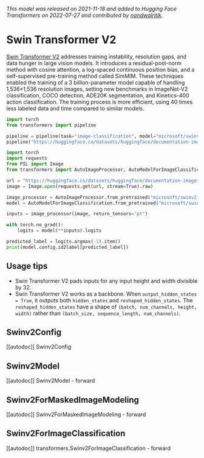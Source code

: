 <!--Copyright 2022 The HuggingFace Team. All rights reserved.

Licensed under the Apache License, Version 2.0 (the "License"); you may not use this file except in compliance with
the License. You may obtain a copy of the License at

http://www.apache.org/licenses/LICENSE-2.0

Unless required by applicable law or agreed to in writing, software distributed under the License is distributed on
an "AS IS" BASIS, WITHOUT WARRANTIES OR CONDITIONS OF ANY KIND, either express or implied. See the License for the
specific language governing permissions and limitations under the License.

⚠️ Note that this file is in Markdown but contain specific syntax for our doc-builder (similar to MDX) that may not be
rendered properly in your Markdown viewer.

-->
*This model was released on 2021-11-18 and added to Hugging Face Transformers on 2022-07-27 and contributed by [nandwalritik](https://huggingface.co/nandwalritik).*

# Swin Transformer V2

[Swin Transformer V2](https://huggingface.co/papers/2111.09883) addresses training instability, resolution gaps, and data hunger in large vision models. It introduces a residual-post-norm method with cosine attention, a log-spaced continuous position bias, and a self-supervised pre-training method called SimMIM. These techniques enabled the training of a 3 billion-parameter model capable of handling 1,536×1,536 resolution images, setting new benchmarks in ImageNet-V2 classification, COCO detection, ADE20K segmentation, and Kinetics-400 action classification. The training process is more efficient, using 40 times less labeled data and time compared to similar models.

<hfoptions id="usage">
<hfoption id="Pipeline">

```py
import torch
from transformers import pipeline

pipeline = pipeline(task="image-classification", model="microsoft/swinv2-tiny-patch4-window8-256", dtype="auto")
pipeline("https://huggingface.co/datasets/huggingface/documentation-images/resolve/main/pipeline-cat-chonk.jpeg")
```

</hfoption>
<hfoption id="AutoModel">

```python
import torch
import requests
from PIL import Image
from transformers import AutoImageProcessor, AutoModelForImageClassification

url = "https://huggingface.co/datasets/huggingface/documentation-images/resolve/main/pipeline-cat-chonk.jpeg"
image = Image.open(requests.get(url, stream=True).raw)

image_processor = AutoImageProcessor.from_pretrained("microsoft/swinv2-tiny-patch4-window8-256")
model = AutoModelForImageClassification.from_pretrained("microsoft/swinv2-tiny-patch4-window8-256", dtype="auto")

inputs = image_processor(image, return_tensors="pt")

with torch.no_grad():
    logits = model(**inputs).logits

predicted_label = logits.argmax(-1).item()
print(model.config.id2label[predicted_label])
```

</hfoption>
</hfoptions>

## Usage tips

- Swin Transformer V2 pads inputs for any input height and width divisible by 32.
- Swin Transformer V2 works as a backbone. When `output_hidden_states = True`, it outputs both `hidden_states` and `reshaped_hidden_states`. The `reshaped_hidden_states` have a shape of `(batch, num_channels, height, width)` rather than `(batch_size, sequence_length, num_channels)`.

## Swinv2Config

[[autodoc]] Swinv2Config

## Swinv2Model

[[autodoc]] Swinv2Model
    - forward

## Swinv2ForMaskedImageModeling

[[autodoc]] Swinv2ForMaskedImageModeling
    - forward

## Swinv2ForImageClassification

[[autodoc]] transformers.Swinv2ForImageClassification
    - forward

